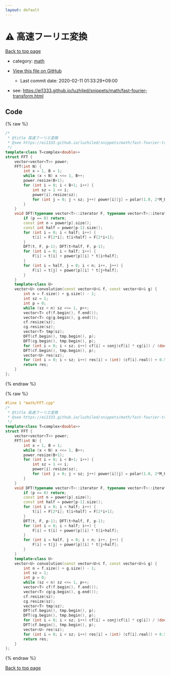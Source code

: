 ```yaml
---
layout: default
---
```


<!-- mathjax config similar to math.stackexchange -->
<script type="text/javascript" async
  src="https://cdnjs.cloudflare.com/ajax/libs/mathjax/2.7.5/MathJax.js?config=TeX-MML-AM_CHTML">
</script>
<script type="text/x-mathjax-config">
  MathJax.Hub.Config({
    TeX: { equationNumbers: { autoNumber: "AMS" }},
    tex2jax: {
      inlineMath: [ ['$','$'] ],
      processEscapes: true
    },
    "HTML-CSS": { matchFontHeight: false },
    displayAlign: "left",
    displayIndent: "2em"
  });
</script>

<script type="text/javascript" src="https://cdnjs.cloudflare.com/ajax/libs/jquery/3.4.1/jquery.min.js"></script>
<script src="https://cdn.jsdelivr.net/npm/jquery-balloon-js@1.1.2/jquery.balloon.min.js" integrity="sha256-ZEYs9VrgAeNuPvs15E39OsyOJaIkXEEt10fzxJ20+2I=" crossorigin="anonymous"></script>
<script type="text/javascript" src="../../assets/js/copy-button.js"></script>
<link rel="stylesheet" href="../../assets/css/copy-button.css" />


# :warning: 高速フーリエ変換

<a href="../../index.html">Back to top page</a>

* category: <a href="../../index.html#7e676e9e663beb40fd133f5ee24487c2">math</a>
* <a href="{{ site.github.repository_url }}/blob/master/math/FFT.cpp">View this file on GitHub</a>
    - Last commit date: 2020-02-11 01:33:29+09:00


* see: <a href="https://ei1333.github.io/luzhiled/snippets/math/fast-fourier-transform.html">https://ei1333.github.io/luzhiled/snippets/math/fast-fourier-transform.html</a>


## Code

<a id="unbundled"></a>
{% raw %}
```cpp
/*
 * @title 高速フーリエ変換
 * @see https://ei1333.github.io/luzhiled/snippets/math/fast-fourier-transform.html
 */
template<class T=complex<double>>
struct FFT {
	vector<vector<T>> power;
	FFT(int N) {
		int x = 1, B = 1;
		while (x < N) x <<= 1, B++;
		power.resize(B+1);
		for (int i = 0; i < B+1; i++) {
			int sz = 1 << i;
			power[i].resize(sz);
			for (int j = 0; j < sz; j++) power[i][j] = polar(1.0, 2*M_PI*j/sz);
		}
	}
	void DFT(typename vector<T>::iterator F, typename vector<T>::iterator t, int p) {
		if (p == 0) return;
		const int n = power[p].size();
		const int half = power[p-1].size();
		for (int i = 0; i < half; i++) {
			t[i] = F[2*i]; t[i+half] = F[2*i+1];
		}
		DFT(t, F, p-1); DFT(t+half, F, p-1);
		for (int i = 0; i < half; i++) {
			F[i] = t[i] + power[p][i] * t[i+half];
		}
		for (int i = half, j = 0; i < n; i++, j++) {
			F[i] = t[j] + power[p][i] * t[j+half];
		}
	}
	template<class U>
	vector<U> convolution(const vector<U>& f, const vector<U>& g) {
		int n = f.size() + g.size() - 1;
		int sz = 1;
		int p = 0;
		while (sz < n) sz <<= 1, p++;
		vector<T> cf(f.begin(), f.end());
		vector<T> cg(g.begin(), g.end());
		cf.resize(sz);
		cg.resize(sz);
		vector<T> tmp(sz);
		DFT(cf.begin(), tmp.begin(), p);
		DFT(cg.begin(), tmp.begin(), p);
		for (int i = 0; i < sz; i++) cf[i] = conj(cf[i] * cg[i]) / (double) sz;
		DFT(cf.begin(), tmp.begin(), p);
		vector<U> res(sz);
		for (int i = 0; i < sz; i++) res[i] = (int) (cf[i].real() + 0.5);
		return res;
	}
};
```
{% endraw %}

<a id="bundled"></a>
{% raw %}
```cpp
#line 1 "math/FFT.cpp"
/*
 * @title 高速フーリエ変換
 * @see https://ei1333.github.io/luzhiled/snippets/math/fast-fourier-transform.html
 */
template<class T=complex<double>>
struct FFT {
	vector<vector<T>> power;
	FFT(int N) {
		int x = 1, B = 1;
		while (x < N) x <<= 1, B++;
		power.resize(B+1);
		for (int i = 0; i < B+1; i++) {
			int sz = 1 << i;
			power[i].resize(sz);
			for (int j = 0; j < sz; j++) power[i][j] = polar(1.0, 2*M_PI*j/sz);
		}
	}
	void DFT(typename vector<T>::iterator F, typename vector<T>::iterator t, int p) {
		if (p == 0) return;
		const int n = power[p].size();
		const int half = power[p-1].size();
		for (int i = 0; i < half; i++) {
			t[i] = F[2*i]; t[i+half] = F[2*i+1];
		}
		DFT(t, F, p-1); DFT(t+half, F, p-1);
		for (int i = 0; i < half; i++) {
			F[i] = t[i] + power[p][i] * t[i+half];
		}
		for (int i = half, j = 0; i < n; i++, j++) {
			F[i] = t[j] + power[p][i] * t[j+half];
		}
	}
	template<class U>
	vector<U> convolution(const vector<U>& f, const vector<U>& g) {
		int n = f.size() + g.size() - 1;
		int sz = 1;
		int p = 0;
		while (sz < n) sz <<= 1, p++;
		vector<T> cf(f.begin(), f.end());
		vector<T> cg(g.begin(), g.end());
		cf.resize(sz);
		cg.resize(sz);
		vector<T> tmp(sz);
		DFT(cf.begin(), tmp.begin(), p);
		DFT(cg.begin(), tmp.begin(), p);
		for (int i = 0; i < sz; i++) cf[i] = conj(cf[i] * cg[i]) / (double) sz;
		DFT(cf.begin(), tmp.begin(), p);
		vector<U> res(sz);
		for (int i = 0; i < sz; i++) res[i] = (int) (cf[i].real() + 0.5);
		return res;
	}
};

```
{% endraw %}

<a href="../../index.html">Back to top page</a>

